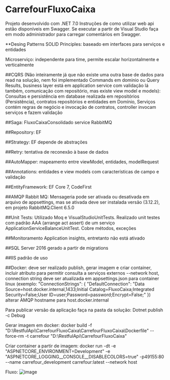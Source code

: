 # CarrefourFluxoCaixa
Projeto desenvolvido com .NET 7.0
Instruções de como utilizar web api estão disponíveis em Swagger. Se executar a partir de Visual Studio faça em modo administrador para carregar comentários em Swagger.

**Desing Patterns
SOLID Principles: baseado em interfaces para serviços e entidades

Microserviço: independente para time, permite escalar horizontalmente e verticalmente

##CQRS (Não inteiramente já que não existe uma outra base de dados para read na solução, nem foi implementado Commands em dominio ou Query Results, business layer está em application service com validação lá também, comunicação com repositório, mas existe view model e models): Consultas e persistência em database realizada em repositórios (Persistência), contratos repositórios e entidades em Domínio, Serviços contém regras de negócio e invocação de contratos, controller invocam serviços e fazem validação

##Saga: FluxoCaixaConsolidado service RabbitMQ

##Repository: EF

##Strategy: EF depende de abstrações

##Retry: tentativa de reconexão à base de dados

##AutoMapper: mapeamento entre viewModel, entidades, modelRequest

##Annotations: entidades e view models com características de campo e validação

##EntityFramework: EF Core 7, CodeFirst

##AMQP Rabbit MQ: Mensageria pode ser ativada ou desativada em arquivo de appsettings, mas se ativada deve ser instalada versão (3.12.2), em projeto RabbitMQ.Client 6.5.0

##Unit Tests: Utilizado Moq e VisualStudioUnitTests. Realizado unit testes com padrão AAA (arrange act assert) de um serviço ApplicationServiceBalanceUnitTest. Cobre métodos, exceções 

##Monitoramento Application insights, entretanto não está ativado

##SQL Server 2016 gerado a partir de migrations

##IIS padrão de uso

##Docker: deve ser realizado publish, gerar imagem e criar container, incluir atributo para permitir consulta a serviços externos --network host, connection string deve ser atualizada em appsettings.json para container linux (exemplo:
"ConnectionStrings": {
    "DefaultConnection": "Data Source=host.docker.internal,1433;Initial Catalog=FluxoCaixa;Integrated Security=False;User ID=user;Password=password;Encrypt=False;"
  })
alterar AMQP hostname para host.docker.internal

Para publicar versão da aplicação faça na pasta da solução:
Dotnet publish -c Debug

Gerar imagem em docker:
docker build -f "D:\RestfulApi\CarrefourFluxoCaixa\CarrefourFluxoCaixa\Dockerfile" --force-rm -t carrefour "D:\RestfulApi\CarrefourFluxoCaixa"

Criar container a partir de imagem:
docker run -dt -e "ASPNETCORE_ENVIRONMENT=Development" -e "ASPNETCORE_LOGGING__CONSOLE__DISABLECOLORS=true"  -p49155:80 --name carrefour_development carrefour:latest --network host

Fluxo: ![image](https://github.com/davilinfo/Minsait-CarrefourFluxoCaixa/assets/18128361/d1337929-c5a0-49f5-99d2-d883b60e6d50)


